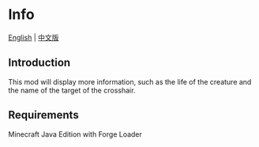 # Info
[English](./README.md) | [中文版](./README.zh_cn.md)
## Introduction
This mod will display more information, such as the life of the creature and the name of the target of the crosshair.
## Requirements
Minecraft Java Edition with Forge Loader